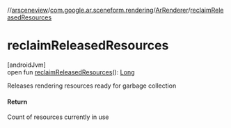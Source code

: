 //[arsceneview](../../../index.md)/[com.google.ar.sceneform.rendering](../index.md)/[ArRenderer](index.md)/[reclaimReleasedResources](reclaim-released-resources.md)

# reclaimReleasedResources

[androidJvm]\
open fun [reclaimReleasedResources](reclaim-released-resources.md)(): [Long](https://kotlinlang.org/api/latest/jvm/stdlib/kotlin/-long/index.html)

Releases rendering resources ready for garbage collection

#### Return

Count of resources currently in use
